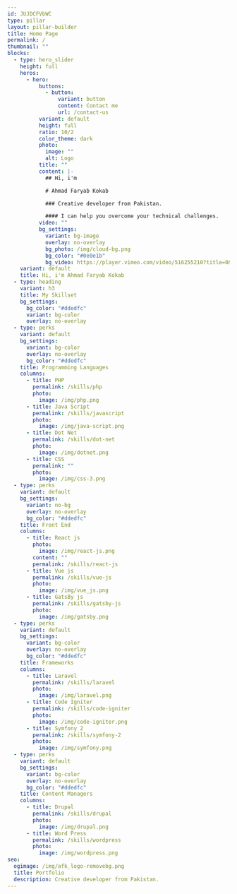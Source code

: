 ```yaml
---
id: JUJDCFVbWC
type: pillar
layout: pillar-builder
title: Home Page
permalink: /
thumbnail: ""
blocks:
  - type: hero_slider
    height: full
    heros:
      - hero:
          buttons:
            - button:
                variant: button
                content: Contact me
                url: /contact-us
          variant: default
          height: full
          ratio: 10/2
          color_theme: dark
          photo:
            image: ""
            alt: Logo
          title: ""
          content: |-
            ## Hi, i'm

            # Ahmad Faryab Kokab

            ### Creative developer from Pakistan.

            #### I can help you overcome your technical challenges.
          video: ""
          bg_settings:
            variant: bg-image
            overlay: no-overlay
            bg_photo: /img/cloud-bg.png
            bg_color: "#0e0e1b"
            bg_video: https://player.vimeo.com/video/516255210?title=0&portrait=0&byline=0&autoplay=1&muted=true&controls=0&loop=1
    variant: default
    title: Hi, i'm Ahmad Faryab Kokab
  - type: heading
    variant: h3
    title: My Skillset
    bg_settings:
      bg_color: "#ddedfc"
      variant: bg-color
      overlay: no-overlay
  - type: perks
    variant: default
    bg_settings:
      variant: bg-color
      overlay: no-overlay
      bg_color: "#ddedfc"
    title: Programming Languages
    columns:
      - title: PHP
        permalink: /skills/php
        photo:
          image: /img/php.png
      - title: Java Script
        permalink: /skills/javascript
        photo:
          image: /img/java-script.png
      - title: Dot Net
        permalink: /skills/dot-net
        photo:
          image: /img/dotnet.png
      - title: CSS
        permalink: ""
        photo:
          image: /img/css-3.png
  - type: perks
    variant: default
    bg_settings:
      variant: no-bg
      overlay: no-overlay
      bg_color: "#ddedfc"
    title: Front End
    columns:
      - title: React js
        photo:
          image: /img/react-js.png
        content: ""
        permalink: /skills/react-js
      - title: Vue js
        permalink: /skills/vue-js
        photo:
          image: /img/vue_js.png
      - title: GatsBy js
        permalink: /skills/gatsby-js
        photo:
          image: /img/gatsby.png
  - type: perks
    variant: default
    bg_settings:
      variant: bg-color
      overlay: no-overlay
      bg_color: "#ddedfc"
    title: Frameworks
    columns:
      - title: Laravel
        permalink: /skills/laravel
        photo:
          image: /img/laravel.png
      - title: Code Igniter
        permalink: /skills/code-igniter
        photo:
          image: /img/code-igniter.png
      - title: Symfony 2
        permalink: /skills/symfony-2
        photo:
          image: /img/symfony.png
  - type: perks
    variant: default
    bg_settings:
      variant: bg-color
      overlay: no-overlay
      bg_color: "#ddedfc"
    title: Content Managers
    columns:
      - title: Drupal
        permalink: /skills/drupal
        photo:
          image: /img/drupal.png
      - title: Word Press
        permalink: /skills/wordpress
        photo:
          image: /img/wordpress.png
seo:
  ogimage: /img/afk_logo-removebg.png
  title: Portfolio
  description: Creative developer from Pakistan.
---
```

